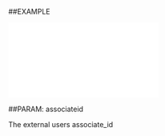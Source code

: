 

##EXAMPLE

![](../../Examples/vbs/ClientScript.OnExternalUserSaved.vbs.txt)







##PARAM: associateid

The external users associate_id



